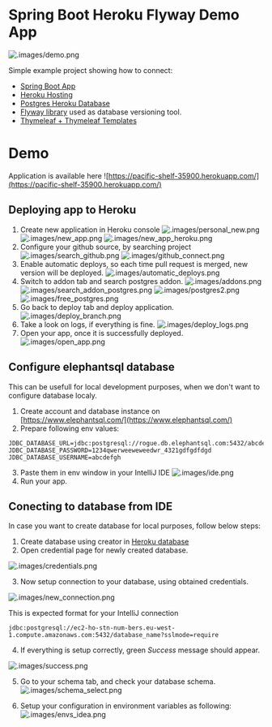 # Spring Boot Heroku Flyway Demo App

![.images/demo.png](.images/demo.png)

Simple example project showing how to connect:
 * [Spring Boot App](https://spring.io/projects/spring-boot)
 * [Heroku Hosting](https://heroku.com)
 * [Postgres Heroku Database](https://data.heroku.com)
 * [Flyway library](https://flywaydb.org/) used as database versioning tool.
 * [Thymeleaf + Thymeleaf Templates](https://www.thymeleaf.org/)


# Demo
Application is available here ![https://pacific-shelf-35900.herokuapp.com/](https://pacific-shelf-35900.herokuapp.com/)

## Deploying app to Heroku
1. Create new application in Heroku console
![.images/personal_new.png](.images/personal_new.png)
![.images/new_app.png](.images/new_app.png)
![.images/new_app_heroku.png](.images/new_app_heroku.png)
2. Configure your github source, by searching project
![.images/search_github.png](.images/search_github.png)
![.images/github_connect.png](.images/github_connect.png)
3. Enable automatic deploys, so each time pull request is merged, new version will be deployed.
![.images/automatic_deploys.png](.images/automatic_deploys.png)
4. Switch to addon tab and search postgres addon.
![.images/addons.png](.images/addons.png)
![.images/search_addon_postgres.png](.images/search_addon_postgres.png)
![.images/postgres2.png](.images/postgres2.png)
![.images/free_postgres.png](.images/free_postgres.png)
5. Go back to deploy tab and deploy application.
![.images/deploy_branch.png](.images/deploy_branch.png)
6. Take a look on logs, if everything is fine.
![.images/deploy_logs.png](.images/deploy_logs.png)
7. Open your app, once it is successfully deployed.
![.images/open_app.png](.images/open_app.png)

## Configure elephantsql database

This can be usefull for local development purposes, when we don't want to configure database localy. 

1. Create account and database instance on [https://www.elephantsql.com/](https://www.elephantsql.com/)
2. Prepare following env values:
```
JDBC_DATABASE_URL=jdbc:postgresql://rogue.db.elephantsql.com:5432/abcdefgh
JDBC_DATABASE_PASSWORD=1234qwerweeweweedwr_4321gdfgdfdgd
JDBC_DATABASE_USERNAME=abcdefgh
```
3. Paste them in env window in your IntelliJ IDE
![.images/ide.png](.images/ide.png)
4. Run your app.

## Conecting to database from IDE

In case you want to create database for local purposes, follow below steps:

1. Create database using creator in [Heroku database](https://name.heroku.com)
2. Open credential page for newly created database.

![.images/credentials.png](.images/credentials.png)

3. Now setup connection to your database, using obtained credentials.

![.images/new_connection.png](.images/new_connection.png)

This is expected format for your IntelliJ connection
```
jdbc:postgresql://ec2-ho-stn-num-bers.eu-west-1.compute.amazonaws.com:5432/database_name?sslmode=require
```
4. If everything is setup correctly, green *Success* message should appear.

![.images/success.png](.images/success.png)

5. Go to your schema tab, and check your database schema.
![.images/schema_select.png](.images/schema_select.png)

6. Setup your configuration in environment variables as following:
![.images/envs_idea.png](.images/envs_idea.png)
